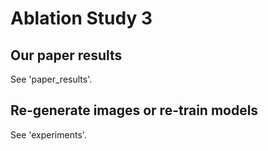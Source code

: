 # Ablation Study 3

## Our paper results
See 'paper_results'.

## Re-generate images or re-train models
See 'experiments'.